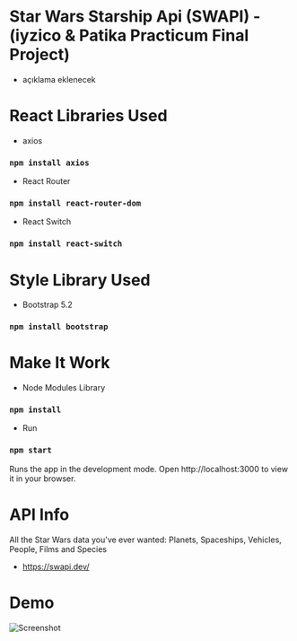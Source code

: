 # Star Wars Starship Api (SWAPI) - (iyzico & Patika Practicum Final Project)
* açıklama eklenecek



# React Libraries Used
- axios
### `npm install axios`
- React Router 
### `npm install react-router-dom`
- React Switch
### `npm install react-switch`

# Style Library Used
- Bootstrap 5.2
### `npm install bootstrap`

# Make It Work
- Node Modules Library 
### `npm install`
- Run 
### `npm start`
Runs the app in the development mode.
Open http://localhost:3000 to view it in your browser.

# API Info
All the Star Wars data you've ever wanted:
Planets, Spaceships, Vehicles, People, Films and Species
- https://swapi.dev/


# Demo
 ![Screenshot](./public/img/Screenshot/Screenshot.gif)


